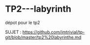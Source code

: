 # TP2---labyrinth
dépot pour le tp2 

SUJET : 
https://github.com/jmtrivial/tp-git/blob/master/tp2%20labyrinthe.md
